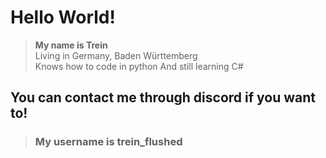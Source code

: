 # Hello World!
> **My name is Trein** \
> Living in Germany, Baden Württemberg \
> Knows how to code in python
> And still learning C#
>
## You can contact me through discord if you want to!
> ### My username is trein_flushed
